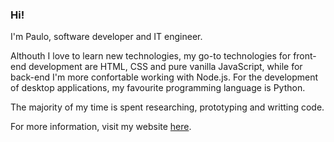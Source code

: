 ### Hi!
I'm Paulo, software developer and IT engineer.

Althouth I love to learn new technologies, my go-to technologies for front-end development are HTML, CSS and pure vanilla JavaScript, while for back-end I'm more confortable working with Node.js. For the development of desktop applications, my favourite programming language is Python.

The majority of my time is spent researching, prototyping and writting code.

For more information, visit my website [here](https://medpaf.github.io/).




<!--


- 🔭 I’m currently working on ...
- 🌱 I’m currently learning ...
- 👯 I’m looking to collaborate on ...
- 🤔 I’m looking for help with ...
- 💬 Ask me about ...
- 📫 How to reach me: ...
- 😄 Pronouns: ...
- ⚡ Fun fact: ...
-->
